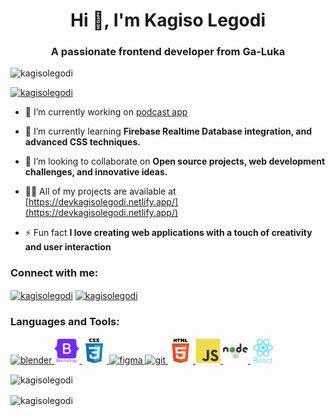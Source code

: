 <h1 align="center">Hi 👋, I'm Kagiso Legodi</h1>
<h3 align="center">A passionate frontend developer from Ga-Luka</h3>

<p align="left"> <img src="https://komarev.com/ghpvc/?username=kagisolegodi&label=Profile%20views&color=0e75b6&style=flat" alt="kagisolegodi" /> </p>

<p align="left"> <a href="https://github.com/ryo-ma/github-profile-trophy"><img src="https://github-profile-trophy.vercel.app/?username=kagisolegodi" alt="kagisolegodi" /></a> </p>

- 🔭 I’m currently working on [podcast app](https://github.com/KagisoLegodi/KAGLEG394_BCL2401_B_Kagiso-Legodi-DJS11)

- 🌱 I’m currently learning **Firebase Realtime Database integration, and advanced CSS techniques.**

- 👯 I’m looking to collaborate on **Open source projects, web development challenges, and innovative ideas.**

- 👨‍💻 All of my projects are available at [https://devkagisolegodi.netlify.app/](https://devkagisolegodi.netlify.app/)

- ⚡ Fun fact **I love creating web applications with a touch of creativity and user interaction**

<h3 align="left">Connect with me:</h3>
<p align="left">
<a href="https://codepen.io/kagisolegodi" target="blank"><img align="center" src="https://raw.githubusercontent.com/rahuldkjain/github-profile-readme-generator/master/src/images/icons/Social/codepen.svg" alt="kagisolegodi" height="30" width="40" /></a>
<a href="https://linkedin.com/in/kagisolegodi" target="blank"><img align="center" src="https://raw.githubusercontent.com/rahuldkjain/github-profile-readme-generator/master/src/images/icons/Social/linked-in-alt.svg" alt="kagisolegodi" height="30" width="40" /></a>
</p>

<h3 align="left">Languages and Tools:</h3>
<p align="left"> <a href="https://www.blender.org/" target="_blank" rel="noreferrer"> <img src="https://download.blender.org/branding/community/blender_community_badge_white.svg" alt="blender" width="40" height="40"/> </a> <a href="https://getbootstrap.com" target="_blank" rel="noreferrer"> <img src="https://raw.githubusercontent.com/devicons/devicon/master/icons/bootstrap/bootstrap-plain-wordmark.svg" alt="bootstrap" width="40" height="40"/> </a> <a href="https://www.w3schools.com/css/" target="_blank" rel="noreferrer"> <img src="https://raw.githubusercontent.com/devicons/devicon/master/icons/css3/css3-original-wordmark.svg" alt="css3" width="40" height="40"/> </a> <a href="https://www.figma.com/" target="_blank" rel="noreferrer"> <img src="https://www.vectorlogo.zone/logos/figma/figma-icon.svg" alt="figma" width="40" height="40"/> </a> <a href="https://git-scm.com/" target="_blank" rel="noreferrer"> <img src="https://www.vectorlogo.zone/logos/git-scm/git-scm-icon.svg" alt="git" width="40" height="40"/> </a> <a href="https://www.w3.org/html/" target="_blank" rel="noreferrer"> <img src="https://raw.githubusercontent.com/devicons/devicon/master/icons/html5/html5-original-wordmark.svg" alt="html5" width="40" height="40"/> </a> <a href="https://developer.mozilla.org/en-US/docs/Web/JavaScript" target="_blank" rel="noreferrer"> <img src="https://raw.githubusercontent.com/devicons/devicon/master/icons/javascript/javascript-original.svg" alt="javascript" width="40" height="40"/> </a> <a href="https://nodejs.org" target="_blank" rel="noreferrer"> <img src="https://raw.githubusercontent.com/devicons/devicon/master/icons/nodejs/nodejs-original-wordmark.svg" alt="nodejs" width="40" height="40"/> </a> <a href="https://reactjs.org/" target="_blank" rel="noreferrer"> <img src="https://raw.githubusercontent.com/devicons/devicon/master/icons/react/react-original-wordmark.svg" alt="react" width="40" height="40"/> </a> </p>

<p><img align="center" src="https://github-readme-stats.vercel.app/api/top-langs?username=kagisolegodi&show_icons=true&locale=en&layout=compact" alt="kagisolegodi" /></p>

<p><img align="center" src="https://github-readme-streak-stats.herokuapp.com/?user=kagisolegodi&" alt="kagisolegodi" /></p>
